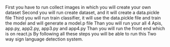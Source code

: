 First you have to run collect images in which you will create your own dataset 
Second you will run create dataset, and it will create a data.pickle file
Third you will run train classifier, it will use the data.pickle file and train the model and will generate a model.p file
Than you will run your all 4 Apis, app.py, app2.py, app3.py and app4.py Than you will run the front end which is on react.js 
By following all these steps you will be able to run this Two way sign language detection system.
